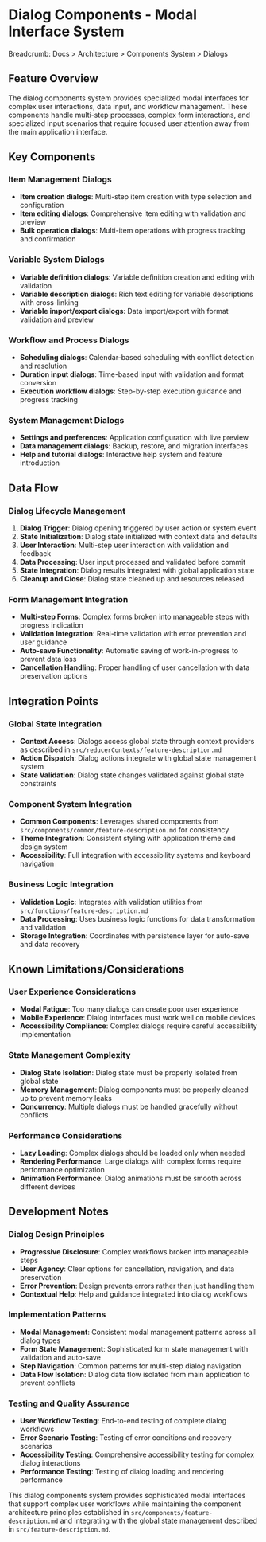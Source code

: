 # Dialog Components - Modal Interface System

Breadcrumb: Docs > Architecture > Components System > Dialogs

## Feature Overview
The dialog components system provides specialized modal interfaces for complex user interactions, data input, and workflow management. These components handle multi-step processes, complex form interactions, and specialized input scenarios that require focused user attention away from the main application interface.

## Key Components

### Item Management Dialogs
- **Item creation dialogs**: Multi-step item creation with type selection and configuration
- **Item editing dialogs**: Comprehensive item editing with validation and preview
- **Bulk operation dialogs**: Multi-item operations with progress tracking and confirmation

### Variable System Dialogs
- **Variable definition dialogs**: Variable definition creation and editing with validation
- **Variable description dialogs**: Rich text editing for variable descriptions with cross-linking
- **Variable import/export dialogs**: Data import/export with format validation and preview

### Workflow and Process Dialogs
- **Scheduling dialogs**: Calendar-based scheduling with conflict detection and resolution
- **Duration input dialogs**: Time-based input with validation and format conversion
- **Execution workflow dialogs**: Step-by-step execution guidance and progress tracking

### System Management Dialogs
- **Settings and preferences**: Application configuration with live preview
- **Data management dialogs**: Backup, restore, and migration interfaces
- **Help and tutorial dialogs**: Interactive help system and feature introduction

## Data Flow

### Dialog Lifecycle Management
1. **Dialog Trigger**: Dialog opening triggered by user action or system event
2. **State Initialization**: Dialog state initialized with context data and defaults
3. **User Interaction**: Multi-step user interaction with validation and feedback
4. **Data Processing**: User input processed and validated before commit
5. **State Integration**: Dialog results integrated with global application state
6. **Cleanup and Close**: Dialog state cleaned up and resources released

### Form Management Integration
- **Multi-step Forms**: Complex forms broken into manageable steps with progress indication
- **Validation Integration**: Real-time validation with error prevention and user guidance
- **Auto-save Functionality**: Automatic saving of work-in-progress to prevent data loss
- **Cancellation Handling**: Proper handling of user cancellation with data preservation options

## Integration Points

### Global State Integration
- **Context Access**: Dialogs access global state through context providers as described in `src/reducerContexts/feature-description.md`
- **Action Dispatch**: Dialog actions integrate with global state management system
- **State Validation**: Dialog state changes validated against global state constraints

### Component System Integration
- **Common Components**: Leverages shared components from `src/components/common/feature-description.md` for consistency
- **Theme Integration**: Consistent styling with application theme and design system
- **Accessibility**: Full integration with accessibility systems and keyboard navigation

### Business Logic Integration
- **Validation Logic**: Integrates with validation utilities from `src/functions/feature-description.md`
- **Data Processing**: Uses business logic functions for data transformation and validation
- **Storage Integration**: Coordinates with persistence layer for auto-save and data recovery

## Known Limitations/Considerations

### User Experience Considerations
- **Modal Fatigue**: Too many dialogs can create poor user experience
- **Mobile Experience**: Dialog interfaces must work well on mobile devices
- **Accessibility Compliance**: Complex dialogs require careful accessibility implementation

### State Management Complexity
- **Dialog State Isolation**: Dialog state must be properly isolated from global state
- **Memory Management**: Dialog components must be properly cleaned up to prevent memory leaks
- **Concurrency**: Multiple dialogs must be handled gracefully without conflicts

### Performance Considerations
- **Lazy Loading**: Complex dialogs should be loaded only when needed
- **Rendering Performance**: Large dialogs with complex forms require performance optimization
- **Animation Performance**: Dialog animations must be smooth across different devices

## Development Notes

### Dialog Design Principles
- **Progressive Disclosure**: Complex workflows broken into manageable steps
- **User Agency**: Clear options for cancellation, navigation, and data preservation
- **Error Prevention**: Design prevents errors rather than just handling them
- **Contextual Help**: Help and guidance integrated into dialog workflows

### Implementation Patterns
- **Modal Management**: Consistent modal management patterns across all dialog types
- **Form State Management**: Sophisticated form state management with validation and auto-save
- **Step Navigation**: Common patterns for multi-step dialog navigation
- **Data Flow Isolation**: Dialog data flow isolated from main application to prevent conflicts

### Testing and Quality Assurance
- **User Workflow Testing**: End-to-end testing of complete dialog workflows
- **Error Scenario Testing**: Testing of error conditions and recovery scenarios
- **Accessibility Testing**: Comprehensive accessibility testing for complex dialog interactions
- **Performance Testing**: Testing of dialog loading and rendering performance

This dialog components system provides sophisticated modal interfaces that support complex user workflows while maintaining the component architecture principles established in `src/components/feature-description.md` and integrating with the global state management described in `src/feature-description.md`.
